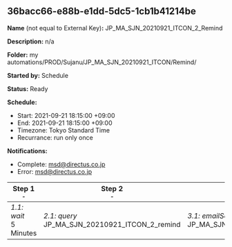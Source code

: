 ## 36bacc66-e88b-e1dd-5dc5-1cb1b41214be

**Name** (not equal to External Key)**:** JP_MA_SJN_20210921_ITCON_2_Remind

**Description:** n/a

**Folder:** my automations/PROD/Sujanu/JP_MA_SJN_20210921_ITCON/Remind/

**Started by:** Schedule

**Status:** Ready

**Schedule:**

* Start: 2021-09-21 18:15:00 +09:00
* End: 2021-09-21 18:15:00 +09:00
* Timezone: Tokyo Standard Time
* Recurrance: run only once

**Notifications:**

* Complete: msd@directus.co.jp
* Error: msd@directus.co.jp

| Step 1<br>_<small>-</small>_ | Step 2<br>_<small>-</small>_ | Step 3<br>_<small>-</small>_ |
| --- | --- | --- |
| _1.1: wait_<br>5 Minutes | _2.1: query_<br>JP_MA_SJN_20210921_ITCON_2_remind | _3.1: emailSend_<br>JP_MA_SJN_20210921_ITCON_2_remind |
